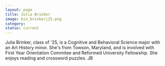 ```yaml
---
layout: page
title: Julia Brinker
image: bio_brinkerj25.png
category:
status: current
---
```


Julia Brinker, class of '25, is a Cognitive and Behavioral Science major with an Art History minor. She's from Towson, Maryland, and is involved with First Year Orientation Commitee and Reformed University Fellowship. She enjoys reading and crossword puzzles. 
JB
